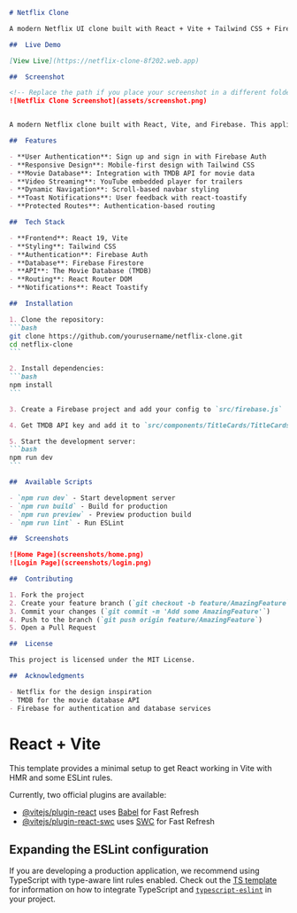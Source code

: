 ````markdown path=README.md mode=EDIT
# Netflix Clone 

A modern Netflix UI clone built with React + Vite + Tailwind CSS + Firebase Auth.

##  Live Demo

[View Live](https://netflix-clone-8f202.web.app)

##  Screenshot

<!-- Replace the path if you place your screenshot in a different folder -->
![Netflix Clone Screenshot](assets/screenshot.png)


A modern Netflix clone built with React, Vite, and Firebase. This application replicates the core functionality of Netflix including user authentication, movie browsing, and video streaming.

##  Features

- **User Authentication**: Sign up and sign in with Firebase Auth
- **Responsive Design**: Mobile-first design with Tailwind CSS
- **Movie Database**: Integration with TMDB API for movie data
- **Video Streaming**: YouTube embedded player for trailers
- **Dynamic Navigation**: Scroll-based navbar styling
- **Toast Notifications**: User feedback with react-toastify
- **Protected Routes**: Authentication-based routing

##  Tech Stack

- **Frontend**: React 19, Vite
- **Styling**: Tailwind CSS
- **Authentication**: Firebase Auth
- **Database**: Firebase Firestore
- **API**: The Movie Database (TMDB)
- **Routing**: React Router DOM
- **Notifications**: React Toastify

##  Installation

1. Clone the repository:
```bash
git clone https://github.com/yourusername/netflix-clone.git
cd netflix-clone
```

2. Install dependencies:
```bash
npm install
```

3. Create a Firebase project and add your config to `src/firebase.js`

4. Get TMDB API key and add it to `src/components/TitleCards/TitleCards.jsx`

5. Start the development server:
```bash
npm run dev
```

##  Available Scripts

- `npm run dev` - Start development server
- `npm run build` - Build for production
- `npm run preview` - Preview production build
- `npm run lint` - Run ESLint

##  Screenshots

![Home Page](screenshots/home.png)
![Login Page](screenshots/login.png)

##  Contributing

1. Fork the project
2. Create your feature branch (`git checkout -b feature/AmazingFeature`)
3. Commit your changes (`git commit -m 'Add some AmazingFeature'`)
4. Push to the branch (`git push origin feature/AmazingFeature`)
5. Open a Pull Request

##  License

This project is licensed under the MIT License.

##  Acknowledgments

- Netflix for the design inspiration
- TMDB for the movie database API
- Firebase for authentication and database services
````

# React + Vite

This template provides a minimal setup to get React working in Vite with HMR and some ESLint rules.

Currently, two official plugins are available:

- [@vitejs/plugin-react](https://github.com/vitejs/vite-plugin-react/blob/main/packages/plugin-react) uses [Babel](https://babeljs.io/) for Fast Refresh
- [@vitejs/plugin-react-swc](https://github.com/vitejs/vite-plugin-react/blob/main/packages/plugin-react-swc) uses [SWC](https://swc.rs/) for Fast Refresh

## Expanding the ESLint configuration

If you are developing a production application, we recommend using TypeScript with type-aware lint rules enabled. Check out the [TS template](https://github.com/vitejs/vite/tree/main/packages/create-vite/template-react-ts) for information on how to integrate TypeScript and [`typescript-eslint`](https://typescript-eslint.io) in your project.
